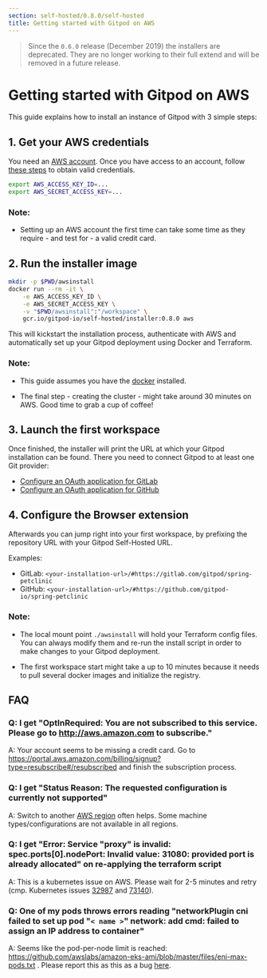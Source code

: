 ```yaml
---
section: self-hosted/0.8.0/self-hosted
title: Getting started with Gitpod on AWS
---
```


<script context="module">
  export const prerender = true;
</script>

> Since the `0.6.0` release (December 2019) the installers are deprecated. They are no longer working to their full extend and will be removed in a future release.

# Getting started with Gitpod on AWS

This guide explains how to install an instance of Gitpod with 3 simple steps:

## 1. Get your AWS credentials

You need an [AWS account](https://aws.amazon.com/). Once you have access to an account, follow [these steps](https://docs.aws.amazon.com/IAM/latest/UserGuide/getting-started_create-admin-group.html) to obtain valid credentials.

```bash
export AWS_ACCESS_KEY_ID=...
export AWS_SECRET_ACCESS_KEY=...
```

### Note:

- Setting up an AWS account the first time can take some time as they require - and test for - a valid credit card.

## 2. Run the installer image

```bash
mkdir -p $PWD/awsinstall
docker run --rm -it \
    -e AWS_ACCESS_KEY_ID \
    -e AWS_SECRET_ACCESS_KEY \
    -v "$PWD/awsinstall":"/workspace" \
    gcr.io/gitpod-io/self-hosted/installer:0.8.0 aws
```

This will kickstart the installation process, authenticate with AWS and automatically set up your Gitpod deployment using Docker and Terraform.

### Note:

- This guide assumes you have the [docker](https://docs.docker.com/engine/install/) installed.

- The final step - creating the cluster - might take around 30 minutes on AWS. Good time to grab a cup of coffee!

## 3. Launch the first workspace

Once finished, the installer will print the URL at which your Gitpod installation can be found. There you need to connect Gitpod to at least one Git provider:

- [Configure an OAuth application for GitLab](/docs/gitlab-integration#oauth-application)
- [Configure an OAuth application for GitHub](/docs/github-integration#oauth-application)

## 4. Configure the Browser extension

Afterwards you can jump right into your first workspace, by prefixing the repository URL with your Gitpod Self-Hosted URL.

Examples:

- GitLab: `<your-installation-url>/#https://gitlab.com/gitpod/spring-petclinic`
- GitHub: `<your-installation-url>/#https://github.com/gitpod-io/spring-petclinic`

### Note:

- The local mount point `./awsinstall` will hold your Terraform config files. You can always modify them and re-run the install script in order to make changes to your Gitpod deployment.

- The first workspace start might take a up to 10 minutes because it needs to pull several docker images and initialize the registry.

## FAQ

### Q: I get "OptInRequired: You are not subscribed to this service. Please go to http://aws.amazon.com to subscribe."

A: Your account seems to be missing a credit card. Go to https://portal.aws.amazon.com/billing/signup?type=resubscribe#/resubscribed and finish the subscription process.

### Q: I get "Status Reason: The requested configuration is currently not supported"

A: Switch to another [AWS region](https://docs.aws.amazon.com/AmazonRDS/latest/UserGuide/Concepts.RegionsAndAvailabilityZones.html) often helps. Some machine types/configurations are not available in all regions.

### Q: I get "Error: Service "proxy" is invalid: spec.ports[0].nodePort: Invalid value: 31080: provided port is already allocated" on re-applying the terraform script

A: This is a kubernetes issue on AWS. Please wait for 2-5 minutes and retry (cmp. Kubernetes issues [32987](https://github.com/kubernetes/kubernetes/issues/32987) and [73140](https://github.com/kubernetes/kubernetes/issues/73140)).

### Q: One of my pods throws errors reading "networkPlugin cni failed to set up pod "`< name >`" network: add cmd: failed to assign an IP address to container"

A: Seems like the pod-per-node limit is reached: https://github.com/awslabs/amazon-eks-ami/blob/master/files/eni-max-pods.txt . Please report this as this as a bug [here](https://github.com/gitpod-io/gitpod/issues).
